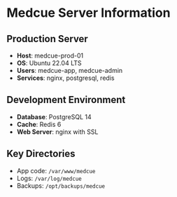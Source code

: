# Medcue Server Information

## Production Server
- **Host**: medcue-prod-01
- **OS**: Ubuntu 22.04 LTS  
- **Users**: medcue-app, medcue-admin
- **Services**: nginx, postgresql, redis

## Development Environment
- **Database**: PostgreSQL 14
- **Cache**: Redis 6
- **Web Server**: nginx with SSL

## Key Directories
- App code: `/var/www/medcue`
- Logs: `/var/log/medcue`
- Backups: `/opt/backups/medcue`